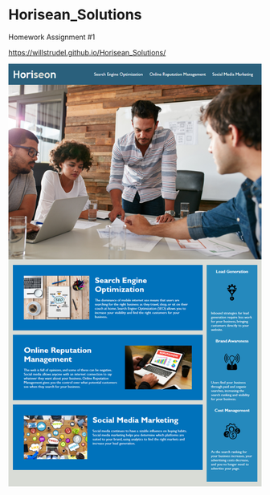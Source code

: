 # Horisean_Solutions
Homework Assignment #1

https://willstrudel.github.io/Horisean_Solutions/

![screenshot](assets/images/01-html-css-git-homework-demo.png)